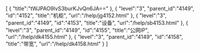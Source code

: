 [
	{
		"title":"tWJPAO9lvS3burKJvQn6JA=="
	},
	{
		"level":"3",
		"parent_id":"4149",
		"id":"4152",
		"title":"机柜",
		"url":"/help/jg4152.html"
	},
	{
		"level":"3",
		"parent_id":"4149",
		"id":"4153",
		"title":"设备",
		"url":"/help/sb4153.html"
	},
	{
		"level":"3",
		"parent_id":"4149",
		"id":"4155",
		"title":"公网IP",
		"url":"/help/dk4155.html"
	},
	{
		"level":"3",
		"parent_id":"4149",
		"id":"4158",
		"title":"带宽",
		"url":"/help/dk4158.html"
	}
]